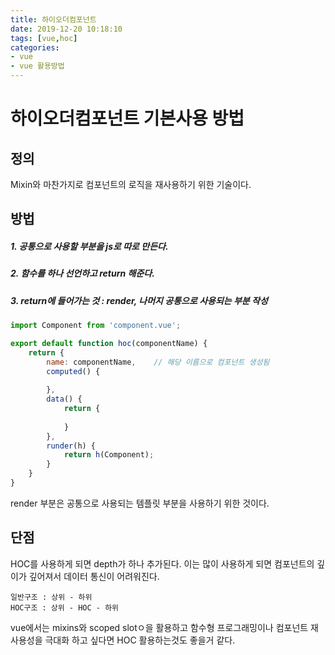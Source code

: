 ```yaml
---
title: 하이오더컴포넌트
date: 2019-12-20 10:18:10
tags: [vue,hoc]
categories:
- vue
- vue 활용방법
---
```


# 하이오더컴포넌트 기본사용 방법

## 정의

Mixin와 마찬가지로 컴포넌트의 로직을 재사용하기 위한 기술이다.

## 방법

##### 1. 공통으로 사용할 부분을 js로 따로 만든다.
##### 2. 함수를 하나 선언하고 return 해준다.
##### 3. return에 들어가는 것 : render, 나머지 공통으로 사용되는 부분 작성

```js
import Component from 'component.vue';

export default function hoc(componentName) {
    return {
        name: componentName,    // 해당 이름으로 컴포넌트 생성됨
        computed() {
            
        },
        data() {
            return {
                
            }
        },
        runder(h) {
            return h(Component);
        }
    }
}
```

render 부분은 공통으로 사용되는 템플릿 부분을 사용하기 위한 것이다.

## 단점

HOC를 사용하게 되면 depth가 하나 추가된다. 이는 많이 사용하게 되면 컴포넌트의 깊이가 깊어져서 데이터 통신이 어려워진다.

```
일반구조 : 상위 - 하위
HOC구조 : 상위 - HOC - 하위
```

vue에서는 mixins와 scoped slotㅇ을 활용하고 함수형 프로그래밍이나 컴포넌트 재사용성을 극대화 하고 싶다면 HOC 활용하는것도 좋을거 같다.